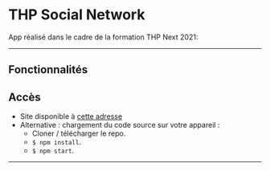 # THP Social Network

App réalisé dans le cadre de la formation THP Next 2021: 

---

## Fonctionnalités 



## Accès

- Site disponible à [cette adresse]()
- Alternative : chargement du code source sur votre appareil :
  - Cloner / télécharger le repo.
  - `$ npm install`.
  - `$ npm start`.

---